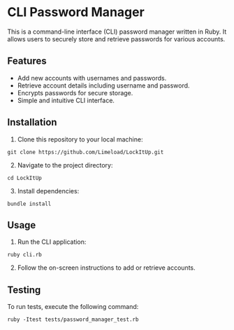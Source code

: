 
# CLI Password Manager

This is a command-line interface (CLI) password manager written in Ruby. It allows users to securely store and retrieve passwords for various accounts.

## Features

- Add new accounts with usernames and passwords.
- Retrieve account details including username and password.
- Encrypts passwords for secure storage.
- Simple and intuitive CLI interface.

## Installation

1. Clone this repository to your local machine:

`git clone https://github.com/Limeload/LockItUp.git`

2. Navigate to the project directory:

`cd LockItUp`

3. Install dependencies:

`bundle install`

## Usage

1. Run the CLI application:

`ruby cli.rb`

2. Follow the on-screen instructions to add or retrieve accounts.

## Testing

To run tests, execute the following command:

`ruby -Itest tests/password_manager_test.rb`
